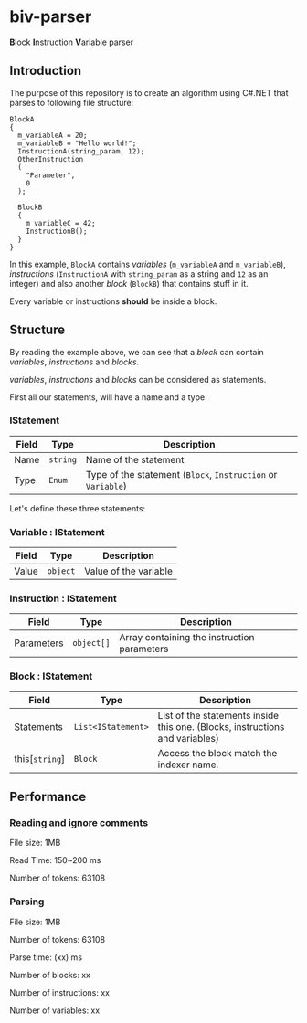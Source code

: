 # biv-parser

**B**lock **I**nstruction **V**ariable parser

## Introduction

The purpose of this repository is to create an algorithm using C#.NET that parses to following file structure:

```
BlockA
{
  m_variableA = 20;
  m_variableB = "Hello world!";
  InstructionA(string_param, 12);
  OtherInstruction
  (
    "Parameter",
    0
  );
  
  BlockB
  {
    m_variableC = 42;
    InstructionB();
  }
}
```

In this example, `BlockA` contains *variables* (`m_variableA` and `m_variableB`), *instructions* (`InstructionA` with `string_param` as a string and `12` as an integer) and also another *block* (`BlockB`) that contains stuff in it.

Every variable or instructions **should** be inside a block.

## Structure

By reading the example above, we can see that a *block* can contain *variables*, *instructions* and *blocks*.

*variables*, *instructions* and *blocks* can be considered as statements.

First all our statements, will have a name and a type.

### IStatement

| Field | Type | Description |
|-------|------|-------------|
| Name | `string` | Name of the statement |
| Type | `Enum` | Type of the statement (`Block`, `Instruction` or `Variable`) |

Let's define these three statements:

### Variable : IStatement

| Field | Type | Description |
|-------|------|-------------|
| Value | `object` | Value of the variable |

### Instruction : IStatement

| Field | Type | Description |
|-------|------|-------------|
| Parameters | `object[]` | Array containing the instruction parameters |

### Block : IStatement

| Field | Type | Description |
|-------|------|-------------|
| Statements | `List<IStatement>` | List of the statements inside this one. (Blocks, instructions and variables) |
| this[`string`] | `Block` | Access the block match the indexer name. |

## Performance

### Reading and ignore comments

File size: 1MB

Read Time: 150~200 ms

Number of tokens: 63108

### Parsing

File size: 1MB

Number of tokens: 63108

Parse time: (xx) ms

Number of blocks: xx

Number of instructions: xx

Number of variables: xx

